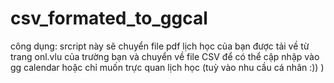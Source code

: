 # csv_formated_to_ggcal
công dụng: srcript này sẽ chuyển file pdf lịch học của bạn được tải về từ trang onl.vlu của trường bạn và chuyển về file CSV để có thể cập nhập vào gg calendar hoặc chỉ muốn trực quan lịch học (tuỳ vào nhu cầu cá nhân :)) )
